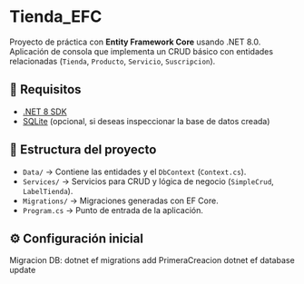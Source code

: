 # Tienda_EFC

Proyecto de práctica con **Entity Framework Core** usando .NET 8.0.  
Aplicación de consola que implementa un CRUD básico con entidades relacionadas (`Tienda`, `Producto`, `Servicio`, `Suscripcion`).

## 🚀 Requisitos

- [.NET 8 SDK](https://dotnet.microsoft.com/download/dotnet/8.0)  
- [SQLite](https://www.sqlite.org/download.html) (opcional, si deseas inspeccionar la base de datos creada)

## 📂 Estructura del proyecto

- `Data/` → Contiene las entidades y el `DbContext` (`Context.cs`).  
- `Services/` → Servicios para CRUD y lógica de negocio (`SimpleCrud`, `LabelTienda`).  
- `Migrations/` → Migraciones generadas con EF Core.  
- `Program.cs` → Punto de entrada de la aplicación.  

## ⚙️ Configuración inicial

Migracion DB:
dotnet ef migrations add PrimeraCreacion
dotnet ef database update
